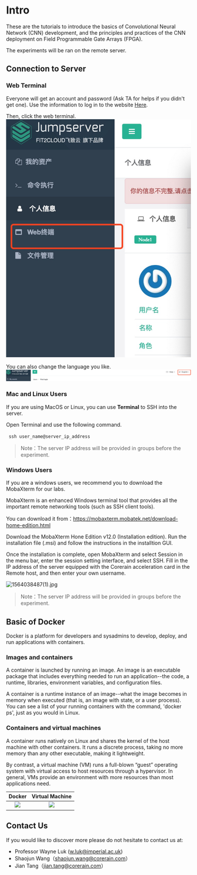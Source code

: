 # Intro

These are the tutorials to introduce the basics of Convolutional Neural Network (CNN) development, and the principles and practices of the CNN deployment on Field Programmable Gate Arrays (FPGA).

The experiments will be ran on the remote server.  

## Connection to Server

### Web Terminal
Everyone will get an account and password (Ask TA for helps if you didn't get one). Use the information to log in to the website [Here](https://demo.chiefdata.net).

Then, click the web terminal.
![](./web_terminal.jpeg)

You can also change the language you like.
![](./language.jpeg)

### Mac and Linux Users

If you are using MacOS or Linux, you can use **Terminal** to SSH into the server.

Open Terminal and use the following command. 

``` ssh user_name@server_ip_address```

> Note：The server IP address will be provided in groups before the experiment.

### Windows Users

If you are a windows users, we recommend you to download the MobaXterm for our labs.



MobaXterm is an enhanced Windows terminal tool that provides all the important remote networking tools (such as SSH client tools).



You can download it from：https://mobaxterm.mobatek.net/download-home-edition.html

Download the MobaXterm Hone Edition v12.0 (Installation edition). Run the installation file (.msi) and follow the instructions in the installtion GUI. 

Once the installation is complete, open MobaXterm and select Session in the menu bar, enter the session setting interface, and select SSH. Fill in the IP address of the server equipped with the Corerain acceleration card in the Remote host, and then enter your own username.

![1564038487(1).jpg](https://i.loli.net/2019/07/25/5d3955661b04a67264.jpg)

> Note：The server IP address will be provided in groups before the experiment.

## Basic of Docker
Docker is a platform for developers and sysadmins to develop, deploy, and run applications with containers.
### Images and containers
A container is launched by running an image. An image is an executable package that includes everything needed to run an application--the code, a runtime, libraries, environment variables, and configuration files.

A container is a runtime instance of an image--what the image becomes in memory when executed (that is, an image with state, or a user process). You can see a list of your running containers with the command, 'docker ps', just as you would in Linux.

### Containers and virtual machines
A container runs natively on Linux and shares the kernel of the host machine with other containers. It runs a discrete process, taking no more memory than any other executable, making it lightweight.

By contrast, a virtual machine (VM) runs a full-blown “guest” operating system with virtual access to host resources through a hypervisor. In general, VMs provide an environment with more resources than most applications need.

Docker             |  Virtual Machine
:-------------------------:|:-------------------------:
![](./Container@2x.png)  |  ![](VM@2x.png)

## Contact Us

If you would like to discover more please do not hesitate to contact us at:

- Professor Wayne Luk ([w.luk@imperial.ac.uk](mailto:w.luk@imperial.ac.uk))
- Shaojun Wang（shaojun.wang@corerain.com）
- Jian Tang（jian.tang@corerain.com）
